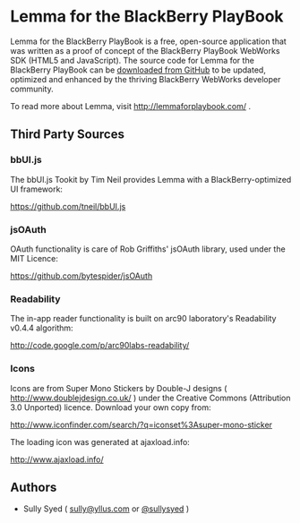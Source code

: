 # Lemma for the BlackBerry PlayBook #

Lemma for the BlackBerry PlayBook is a free, open-source application that was written as a proof of concept of the BlackBerry PlayBook 
WebWorks SDK (HTML5 and JavaScript). The source code for Lemma for the BlackBerry PlayBook can be [downloaded from GitHub](http://github.com/yllus/Lemma-for-the-BlackBerry-PlayBook) 
to be updated, optimized and enhanced by the thriving BlackBerry WebWorks developer community.

To read more about Lemma, visit http://lemmaforplaybook.com/ .

## Third Party Sources ##

### bbUI.js ###

The bbUI.js Tookit by Tim Neil provides Lemma with a BlackBerry-optimized UI framework:

https://github.com/tneil/bbUI.js

### jsOAuth ###

OAuth functionality is care of Rob Griffiths' jsOAuth library, used under the MIT Licence:

https://github.com/bytespider/jsOAuth

### Readability ###

The in-app reader functionality is built on arc90 laboratory's Readability v0.4.4 algorithm:

http://code.google.com/p/arc90labs-readability/

### Icons ###

Icons are from Super Mono Stickers by Double-J designs ( http://www.doublejdesign.co.uk/ ) under the Creative Commons (Attribution 3.0 
Unported) licence. Download your own copy from:

http://www.iconfinder.com/search/?q=iconset%3Asuper-mono-sticker 

The loading icon was generated at ajaxload.info:

http://www.ajaxload.info/

## Authors ##

* Sully Syed ( sully@yllus.com or [@sullysyed](http://twitter.com/sullysyed) )